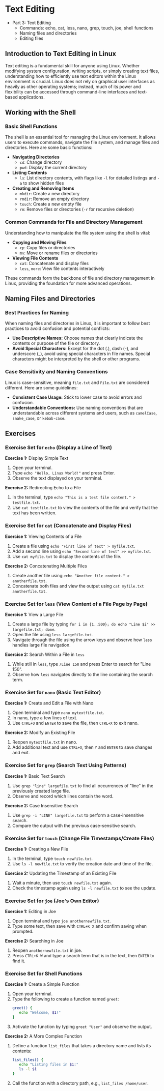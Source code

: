 Text Editing
============

- Part 3: Text Editing
  - Commands: echo, cat, less, nano, grep, touch, joe, shell functions
  - Naming files and directories
  - Editing files

## Introduction to Text Editing in Linux

Text editing is a fundamental skill for anyone using Linux. Whether modifying system configuration, writing scripts, or simply creating text files, understanding how to efficiently use text editors within the Linux environment is crucial. Linux does not rely on graphical user interfaces as heavily as other operating systems; instead, much of its power and flexibility can be accessed through command-line interfaces and text-based applications.

## Working with the Shell

### Basic Shell Functions

The shell is an essential tool for managing the Linux environment. It allows users to execute commands, navigate the file system, and manage files and directories. Here are some basic functions:

- **Navigating Directories**
  - `cd`: Change directory
  - `pwd`: Display the current directory
- **Listing Contents**
  - `ls`: List directory contents, with flags like `-l` for detailed listings and `-a` to show hidden files
- **Creating and Removing Items**
  - `mkdir`: Create a new directory
  - `rmdir`: Remove an empty directory
  - `touch`: Create a new empty file
  - `rm`: Remove files or directories (`-r` for recursive deletion)

### Common Commands for File and Directory Management

Understanding how to manipulate the file system using the shell is vital:

- **Copying and Moving Files**
  - `cp`: Copy files or directories
  - `mv`: Move or rename files or directories
- **Viewing File Contents**
  - `cat`: Concatenate and display files
  - `less`, `more`: View file contents interactively

These commands form the backbone of file and directory management in Linux, providing the foundation for more advanced operations.

## Naming Files and Directories

### Best Practices for Naming

When naming files and directories in Linux, it is important to follow best practices to avoid confusion and potential conflicts:

- **Use Descriptive Names:** Choose names that clearly indicate the contents or purpose of the file or directory.
- **Avoid Special Characters:** Except for the dot (.), dash (-), and underscore (_), avoid using special characters in file names. Special characters might be interpreted by the shell or other programs.

### Case Sensitivity and Naming Conventions

Linux is case-sensitive, meaning `file.txt` and `File.txt` are considered different. Here are some guidelines:

- **Consistent Case Usage:** Stick to lower case to avoid errors and confusion.
- **Understandable Conventions:** Use naming conventions that are understandable across different systems and users, such as `camelCase`, `snake_case`, or `kebab-case`.

## Exercises

### Exercise Set for `echo` (Display a Line of Text)
**Exercise 1:** Display Simple Text

1. Open your terminal.
2. Type `echo "Hello, Linux World!"` and press Enter.
3. Observe the text displayed on your terminal.

**Exercise 2:** Redirecting Echo to a File

1. In the terminal, type `echo "This is a test file content." > testfile.txt`.
2. Use `cat testfile.txt` to view the contents of the file and verify that the text has been written.

### Exercise Set for `cat` (Concatenate and Display Files)
**Exercise 1:** Viewing Contents of a File

1. Create a file using `echo "First line of text" > myfile.txt`.
2. Add a second line using `echo "Second line of text" >> myfile.txt`.
3. Use `cat myfile.txt` to display the contents of the file.

**Exercise 2:** Concatenating Multiple Files

1. Create another file using `echo "Another file content." > anotherfile.txt`.
2. Concatenate both files and view the output using `cat myfile.txt anotherfile.txt`.

### Exercise Set for `less` (View Content of a File Page by Page)
**Exercise 1:** View a Large File

1. Create a large file by typing `for i in {1..500}; do echo "Line $i" >> largefile.txt; done`.
2. Open the file using `less largefile.txt`.
3. Navigate through the file using the arrow keys and observe how `less` handles large file navigation.

**Exercise 2:** Search Within a File in `less`

1. While still in `less`, type `/Line 150` and press Enter to search for "Line 150".
2. Observe how `less` navigates directly to the line containing the search term.

### Exercise Set for `nano` (Basic Text Editor)
**Exercise 1:** Create and Edit a File with Nano

1. Open terminal and type `nano mytextfile.txt`.
2. In nano, type a few lines of text.
3. Use `CTRL+O` and `ENTER` to save the file, then `CTRL+X` to exit nano.

**Exercise 2:** Modify an Existing File

1. Reopen `mytextfile.txt` in nano.
2. Add additional text and use `CTRL+X`, then `Y` and `ENTER` to save changes and exit.

### Exercise Set for `grep` (Search Text Using Patterns)
**Exercise 1:** Basic Text Search

1. Use `grep "line" largefile.txt` to find all occurrences of "line" in the previously created large file.
2. Observe and record which lines contain the word.

**Exercise 2:** Case Insensitive Search

1. Use `grep -i "LINE" largefile.txt` to perform a case-insensitive search.
2. Compare the output with the previous case-sensitive search.

### Exercise Set for `touch` (Change File Timestamps/Create Files)
**Exercise 1:** Creating a New File

1. In the terminal, type `touch newfile.txt`.
2. Use `ls -l newfile.txt` to verify the creation date and time of the file.

**Exercise 2:** Updating the Timestamp of an Existing File

1. Wait a minute, then use `touch newfile.txt` again.
2. Check the timestamp again using `ls -l newfile.txt` to see the update.

### Exercise Set for `joe` (Joe's Own Editor)
**Exercise 1:** Editing in Joe

1. Open terminal and type `joe anothernewfile.txt`.
2. Type some text, then save with `CTRL+K X` and confirm saving when prompted.

**Exercise 2:** Searching in Joe

1. Reopen `anothernewfile.txt` in joe.
2. Press `CTRL+K W` and type a search term that is in the text, then `ENTER` to find it.

### Exercise Set for Shell Functions
**Exercise 1:** Create a Simple Function

1. Open your terminal.
2. Type the following to create a function named `greet`:
   ```bash
   greet() {
      echo "Welcome, $1!"
   }
   ```
3. Activate the function by typing `greet "User"` and observe the output.

**Exercise 2:** A More Complex Function

1. Define a function `list_files` that takes a directory name and lists its contents:
   ```bash
   list_files() {
      echo "Listing files in $1:"
      ls -l $1
   }
   ```
2. Call the function with a directory path, e.g., `list_files /home/user`.
